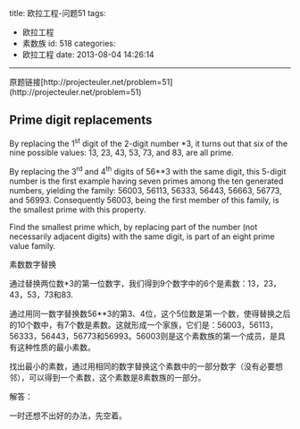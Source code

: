 title: 欧拉工程-问题51
tags:
  - 欧拉工程
  - 素数族
id: 518
categories:
  - 欧拉工程
date: 2013-08-04 14:26:14
---

<div>原题链接[http://projecteuler.net/problem=51](http://projecteuler.net/problem=51)</div>
<div>

## Prime digit replacements

By replacing the 1<sup>st</sup> digit of the 2-digit number *3, it turns out that six of the nine possible values: 13, 23, 43, 53, 73, and 83, are all prime.

By replacing the 3<sup>rd</sup> and 4<sup>th</sup> digits of 56**3 with the same digit, this 5-digit number is the first example having seven primes among the ten generated numbers, yielding the family: 56003, 56113, 56333, 56443, 56663, 56773, and 56993\. Consequently 56003, being the first member of this family, is the smallest prime with this property.

Find the smallest prime which, by replacing part of the number (not necessarily adjacent digits) with the same digit, is part of an eight prime value family.

素数数字替换

通过替换两位数*3的第一位数字，我们得到9个数字中的6个是素数：13，23，43，53，73和83.

通过用同一数字替换数56**3的第3、4位，这个5位数是第一个数，使得替换之后的10个数中，有7个数是素数。这就形成一个家族，它们是：56003，56113，56333，56443，56773和56993。56003则是这个素数族的第一个成员，是具有这种性质的最小素数。

找出最小的素数，通过用相同的数字替换这个素数中的一部分数字（没有必要想邻），可以得到一个素数，这个素数是8素数族的一部分。

解答：

一时还想不出好的办法，先空着。

</div>